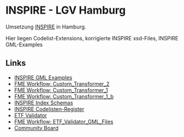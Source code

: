 #

INSPIRE - LGV Hamburg
=====================
Umsetzung [INSPIRE](https://inspire.ec.europa.eu/data-specifications/2892) in Hamburg.

Hier liegen Codelist-Extensions, korrigierte INSPIRE xsd-Files, INSPIRE GML-Examples

## Links
* [INSPIRE GML Examples](https://themes.jrc.ec.europa.eu/liked_content/user/n0021zft)
* [FME Workflow: Custom_Transformer_2](https://hub.safe.com/transformers/gml_objects_transformer_2)
* [FME Workflow: Custom_Transformer_1](https://hub.safe.com/transformers/gml_objects_transformer_1)
* [FME Workflow: Custom_Transformer_1_b](https://hub.safe.com/transformers/gml_objects_transformer_1_b)
* [INSPIRE Index Schemas](http://inspire.ec.europa.eu/schemas/)
* [INSPIRE Codelisten-Register](http://inspire.ec.europa.eu/codelist/)
* [ETF Validator](http://inspire-sandbox.jrc.ec.europa.eu/etf-webapp/)
* [FME Workflow: ETF_Validator_GML_Files](https://hub.safe.com/transformers/etf_validator_gml_files)
* [Community Board](https://trello.com/b/0LTWeTBH/willkommens-board)
